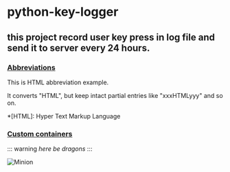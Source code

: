 # python-key-logger
## this project record user key press in log file and send it to server every 24 hours.



### [Abbreviations](https://github.com/markdown-it/markdown-it-abbr)

This is HTML abbreviation example.

It converts "HTML", but keep intact partial entries like "xxxHTMLyyy" and so on.

*[HTML]: Hyper Text Markup Language

### [Custom containers](https://github.com/markdown-it/markdown-it-container)

::: warning
*here be dragons*
:::




![Minion](https://octodex.github.com/images/minion.png)
